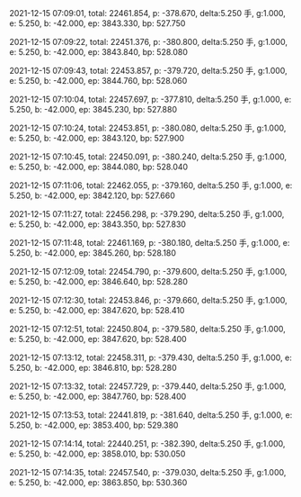 2021-12-15 07:09:01, total: 22461.854, p: -378.670, delta:5.250 手, g:1.000, e: 5.250, b: -42.000, ep: 3843.330, bp: 527.750

2021-12-15 07:09:22, total: 22451.376, p: -380.800, delta:5.250 手, g:1.000, e: 5.250, b: -42.000, ep: 3843.840, bp: 528.080

2021-12-15 07:09:43, total: 22453.857, p: -379.720, delta:5.250 手, g:1.000, e: 5.250, b: -42.000, ep: 3844.760, bp: 528.060

2021-12-15 07:10:04, total: 22457.697, p: -377.810, delta:5.250 手, g:1.000, e: 5.250, b: -42.000, ep: 3845.230, bp: 527.880

2021-12-15 07:10:24, total: 22453.851, p: -380.080, delta:5.250 手, g:1.000, e: 5.250, b: -42.000, ep: 3843.120, bp: 527.900

2021-12-15 07:10:45, total: 22450.091, p: -380.240, delta:5.250 手, g:1.000, e: 5.250, b: -42.000, ep: 3844.080, bp: 528.040

2021-12-15 07:11:06, total: 22462.055, p: -379.160, delta:5.250 手, g:1.000, e: 5.250, b: -42.000, ep: 3842.120, bp: 527.660

2021-12-15 07:11:27, total: 22456.298, p: -379.290, delta:5.250 手, g:1.000, e: 5.250, b: -42.000, ep: 3843.350, bp: 527.830

2021-12-15 07:11:48, total: 22461.169, p: -380.180, delta:5.250 手, g:1.000, e: 5.250, b: -42.000, ep: 3845.260, bp: 528.180

2021-12-15 07:12:09, total: 22454.790, p: -379.600, delta:5.250 手, g:1.000, e: 5.250, b: -42.000, ep: 3846.640, bp: 528.280

2021-12-15 07:12:30, total: 22453.846, p: -379.660, delta:5.250 手, g:1.000, e: 5.250, b: -42.000, ep: 3847.620, bp: 528.410

2021-12-15 07:12:51, total: 22450.804, p: -379.580, delta:5.250 手, g:1.000, e: 5.250, b: -42.000, ep: 3847.620, bp: 528.400

2021-12-15 07:13:12, total: 22458.311, p: -379.430, delta:5.250 手, g:1.000, e: 5.250, b: -42.000, ep: 3846.810, bp: 528.280

2021-12-15 07:13:32, total: 22457.729, p: -379.440, delta:5.250 手, g:1.000, e: 5.250, b: -42.000, ep: 3847.760, bp: 528.400

2021-12-15 07:13:53, total: 22441.819, p: -381.640, delta:5.250 手, g:1.000, e: 5.250, b: -42.000, ep: 3853.400, bp: 529.380

2021-12-15 07:14:14, total: 22440.251, p: -382.390, delta:5.250 手, g:1.000, e: 5.250, b: -42.000, ep: 3858.010, bp: 530.050

2021-12-15 07:14:35, total: 22457.540, p: -379.030, delta:5.250 手, g:1.000, e: 5.250, b: -42.000, ep: 3863.850, bp: 530.360